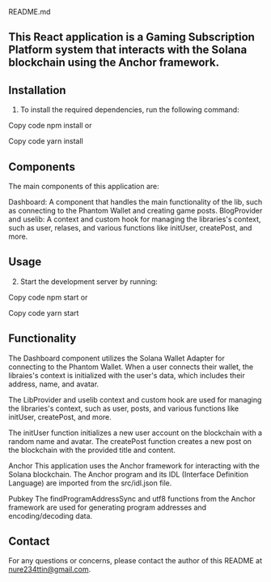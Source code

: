 README.md

## This React application is a Gaming Subscription Platform system that interacts with the Solana blockchain using the Anchor framework.

## Installation
1. To install the required dependencies, run the following command:

Copy code
npm install
or

Copy code
yarn install

## Components
The main components of this application are:

Dashboard: A component that handles the main functionality of the lib, such as connecting to the Phantom Wallet and creating game posts.
BlogProvider and uselib: A context and custom hook for managing the libraries's context, such as user, relases, and various functions like initUser, createPost, and more.


## Usage
2. Start the development server by running:

Copy code
npm start
or

Copy code
yarn start

## Functionality
The Dashboard component utilizes the Solana Wallet Adapter for connecting to the Phantom Wallet. When a user connects their wallet, the libraies's context is initialized with the user's data, which includes their address, name, and avatar.

The LibProvider and uselib context and custom hook are used for managing the libraries's context, such as user, posts, and various functions like initUser, createPost, and more.

The initUser function initializes a new user account on the blockchain with a random name and avatar. The createPost function creates a new post on the blockchain with the provided title and content.

Anchor
This application uses the Anchor framework for interacting with the Solana blockchain. The Anchor program and its IDL (Interface Definition Language) are imported from the src/idl.json file.

Pubkey
The findProgramAddressSync and utf8 functions from the Anchor framework are used for generating program addresses and encoding/decoding data.

## Contact
For any questions or concerns, please contact the author of this README at nure234ttin@gmail.com.